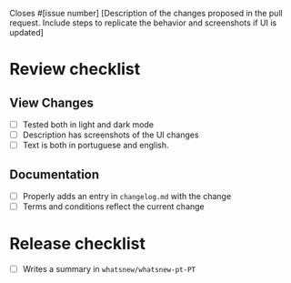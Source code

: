 Closes #[issue number]
[Description of the changes proposed in the pull request. Include steps to replicate the behavior and screenshots if UI is updated]

# Review checklist

## View Changes

- [ ] Tested both in light and dark mode
- [ ] Description has screenshots of the UI changes
- [ ] Text is both in portuguese and english.

## Documentation

- [ ] Properly adds an entry in `changelog.md` with the change
- [ ] Terms and conditions reflect the current change

# Release checklist

- [ ] Writes a summary in `whatsnew/whatsnew-pt-PT`
